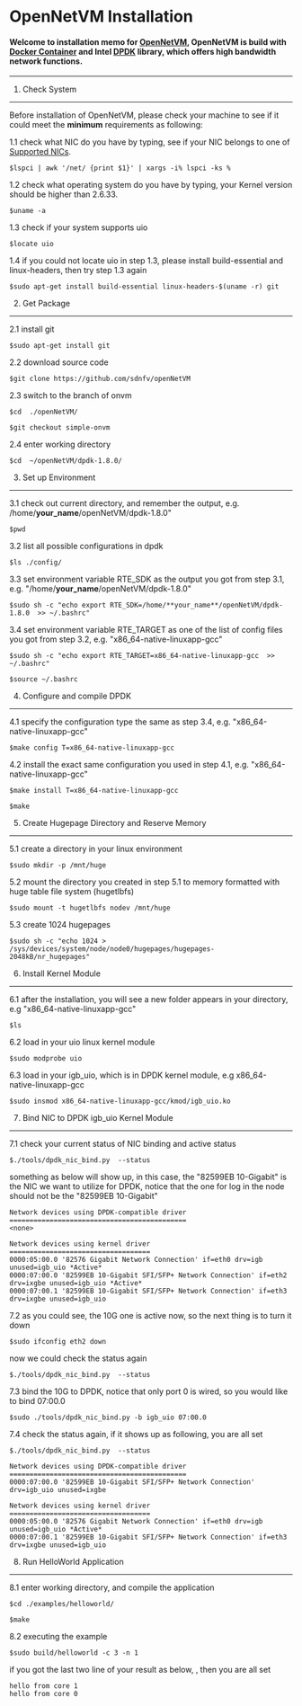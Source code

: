 OpenNetVM Installation
===================




#### Welcome to installation memo for [OpenNetVM](https://www.usenix.org/conference/nsdi14/technical-sessions/presentation/hwang), OpenNetVM is build with [Docker Container](https://www.docker.com/) and Intel [DPDK](http://dpdk.org/) library, which offers high bandwidth network functions. 

----------


1. Check System
-------------

Before installation of OpenNetVM, please check your machine to see if it could meet the **minimum** requirements as following: 

1.1  check what NIC do you have by typing, see if your NIC belongs to one of [Supported NICs](http://dpdk.org/). 

 `$lspci | awk '/net/ {print $1}' | xargs -i% lspci -ks %`

1.2  check what operating system do you have by typing, your Kernel version should be higher than 2.6.33.

 `$uname -a`

1.3  check if your system supports uio

 `$locate uio`

1.4 if you could not locate uio in step 1.3, please install build-essential and  linux-headers, then try step 1.3 again

 `$sudo apt-get install build-essential linux-headers-$(uname -r) git`


2. Get Package 
-------------
2.1  install git

 `$sudo apt-get install git`

2.2  download	source	code

 `$git clone https://github.com/sdnfv/openNetVM`

2.3 switch to the branch of onvm

 `$cd  ./openNetVM/`
 
 `$git checkout simple-onvm`

2.4  enter working directory

 `$cd  ~/openNetVM/dpdk-1.8.0/`


3. Set	up Environment 
------------- 
3.1 check out current directory, and remember the output, e.g. /home/**your_name**/openNetVM/dpdk-1.8.0"

 `$pwd`

3.2  list all possible configurations in dpdk

 `$ls ./config/`

3.3  set environment variable RTE_SDK as the output you got from step 3.1,   e.g. "/home/**your_name**/openNetVM/dpdk-1.8.0"

 `$sudo sh -c "echo export RTE_SDK=/home/**your_name**/openNetVM/dpdk-1.8.0  >> ~/.bashrc"`

3.4  set  environment variable RTE_TARGET as one of the list of config files you got from step 3.2, e.g.  "x86_64-native-linuxapp-gcc"

 `$sudo sh -c "echo export RTE_TARGET=x86_64-native-linuxapp-gcc  >> ~/.bashrc"`

 `$source ~/.bashrc`

4.  Configure	and	compile	DPDK
------------- 
4.1 specify the configuration type the same as step 3.4,  e.g.  "x86_64-native-linuxapp-gcc" 

 `$make config T=x86_64-native-linuxapp-gcc`

4.2 install the exact same configuration you used in step 4.1, e.g.  "x86_64-native-linuxapp-gcc" 

 `$make install T=x86_64-native-linuxapp-gcc`

 `$make`


5. Create	Hugepage Directory and Reserve	Memory
------------- 
5.1  create a directory in your linux environment

 `$sudo mkdir -p /mnt/huge`

5.2 mount the directory you created in step 5.1  to memory formatted with huge table file system (hugetlbfs)

 `$sudo mount -t hugetlbfs nodev /mnt/huge`

5.3 create 1024 hugepages

 `$sudo sh -c "echo 1024 > /sys/devices/system/node/node0/hugepages/hugepages-2048kB/nr_hugepages"`

6. Install Kernel Module
------------- 
6.1 after the installation, you will see a new folder appears in your directory, e.g  "x86_64-native-linuxapp-gcc" 

 `$ls` 

6.2 load in your uio linux kernel module

 `$sudo modprobe uio`

6.3 load in your igb_uio, which is in DPDK kernel module, e.g x86_64-native-linuxapp-gcc 

 `$sudo insmod x86_64-native-linuxapp-gcc/kmod/igb_uio.ko`

7. Bind	NIC to DPDK igb_uio Kernel Module
------------- 
7.1 check your current status of NIC binding and active status

 `$./tools/dpdk_nic_bind.py  --status`

something as below will show up, in this case, the "82599EB 10-Gigabit" is the NIC we want to utilize for DPDK, notice that the one for log in the node should not be the "82599EB 10-Gigabit"
```
Network devices using DPDK-compatible driver
============================================
<none>

Network devices using kernel driver
===================================
0000:05:00.0 '82576 Gigabit Network Connection' if=eth0 drv=igb unused=igb_uio *Active*
0000:07:00.0 '82599EB 10-Gigabit SFI/SFP+ Network Connection' if=eth2 drv=ixgbe unused=igb_uio *Active*
0000:07:00.1 '82599EB 10-Gigabit SFI/SFP+ Network Connection' if=eth3 drv=ixgbe unused=igb_uio 
```

7.2 as you could see, the 10G one is active now, so the next thing is to turn it down

 `$sudo ifconfig eth2 down`

now we could check the status again

 `$./tools/dpdk_nic_bind.py  --status`

7.3 bind the 10G to DPDK, notice that only port 0 is wired, so you would like to bind 07:00.0

 `$sudo ./tools/dpdk_nic_bind.py -b igb_uio 07:00.0`

7.4 check the status again, if it shows up as following, you are all set

 `$./tools/dpdk_nic_bind.py  --status`

```
Network devices using DPDK-compatible driver
============================================
0000:07:00.0 '82599EB 10-Gigabit SFI/SFP+ Network Connection' drv=igb_uio unused=ixgbe

Network devices using kernel driver
===================================
0000:05:00.0 '82576 Gigabit Network Connection' if=eth0 drv=igb unused=igb_uio *Active*
0000:07:00.1 '82599EB 10-Gigabit SFI/SFP+ Network Connection' if=eth3 drv=ixgbe unused=igb_uio
```

8. Run	HelloWorld	Application
------------- 
8.1 enter working directory, and compile the application

 `$cd ./examples/helloworld/`

 `$make`

8.2 executing the example

  `$sudo build/helloworld -c 3 -n 1`

if you got the last two line of your result as below, , then you are all set

```
hello from core 1
hello from core 0
```







